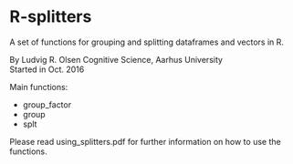 # R-splitters

A set of functions for grouping and splitting dataframes and vectors in R.  

By Ludvig R. Olsen
Cognitive Science, Aarhus University  
Started in Oct. 2016  

Main functions:  
* group_factor  
* group 
* splt  

  
Please read using_splitters.pdf for further information on how to use the functions.  

